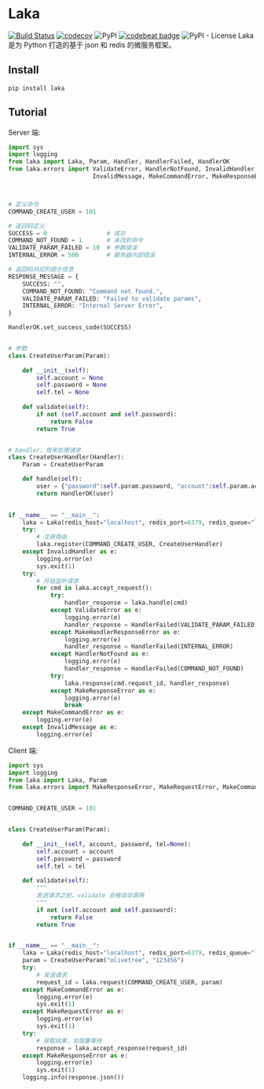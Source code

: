 # Laka
[![Build Status](https://travis-ci.org/olivetree123/Laka.svg?branch=master)](https://travis-ci.org/olivetree123/Laka)  [![codecov](https://codecov.io/gh/olivetree123/Laka/branch/master/graph/badge.svg)](https://codecov.io/gh/olivetree123/Laka)  ![PyPI](https://img.shields.io/pypi/v/laka?color=blue)  [![codebeat badge](https://codebeat.co/badges/6952feeb-ed2b-4646-818c-e294dad5fe79)](https://codebeat.co/projects/github-com-olivetree123-laka-master)  ![PyPI - License](https://img.shields.io/pypi/l/laka)
Laka 是为 Python 打造的基于 json 和 redis 的微服务框架。

## Install
``` shell
pip install laka
```

## Tutorial

Server 端:
``` python
import sys
import logging
from laka import Laka, Param, Handler, HandlerFailed, HandlerOK
from laka.errors import ValidateError, HandlerNotFound, InvalidHandler, \
                        InvalidMessage, MakeCommandError, MakeResponseError



# 定义命令
COMMAND_CREATE_USER = 101

# 返回码定义
SUCCESS = 0                 # 成功
COMMAND_NOT_FOUND = 1       # 未找到命令
VALIDATE_PARAM_FAILED = 10  # 参数错误
INTERNAL_ERROR = 500        # 服务器内部错误

# 返回码对应的提示信息
RESPONSE_MESSAGE = {
    SUCCESS: "",
    COMMAND_NOT_FOUND: "Command not found.",
    VALIDATE_PARAM_FAILED: "Failed to validate params",
    INTERNAL_ERROR: "Internal Server Error",
}

HandlerOK.set_success_code(SUCCESS)


# 参数
class CreateUserParam(Param):
    
    def __init__(self):
        self.account = None
        self.password = None
        self.tel = None
    
    def validate(self):
        if not (self.account and self.password):
            return False
        return True


# handler，用来处理请求
class CreateUserHandler(Handler):
    Param = CreateUserParam

    def handle(self):
        user = {"password":self.param.password, "account":self.param.account}
        return HandlerOK(user)
    

if __name__ == "__main__":
    laka = Laka(redis_host="localhost", redis_port=6379, redis_queue="laka_request", response_message=RESPONSE_MESSAGE)
    try:
        # 注册路由
        laka.register(COMMAND_CREATE_USER, CreateUserHandler)
    except InvalidHandler as e:
        logging.error(e)
        sys.exit(1)
    try:
        # 开始监听请求
        for cmd in laka.accept_request():
            try:
                handler_response = laka.handle(cmd)
            except ValidateError as e:
                logging.error(e)
                handler_response = HandlerFailed(VALIDATE_PARAM_FAILED)
            except MakeHandlerResponseError as e:
                logging.error(e)
                handler_response = HandlerFailed(INTERNAL_ERROR)
            except HandlerNotFound as e:
                logging.error(e)
                handler_response = HandlerFailed(COMMAND_NOT_FOUND)
            try:
                laka.response(cmd.request_id, handler_response)
            except MakeResponseError as e:
                logging.error(e)
                break
    except MakeCommandError as e:
        logging.error(e)
    except InvalidMessage as e:
        logging.error(e)
```


Client 端:
``` python
import sys
import logging
from laka import Laka, Param
from laka.errors import MakeResponseError, MakeRequestError, MakeCommandError


COMMAND_CREATE_USER = 101


class CreateUserParam(Param):
    
    def __init__(self, account, password, tel=None):
        self.account = account
        self.password = password
        self.tel = tel
    
    def validate(self):
        """
        发送请求之前，validate 会被自动调用
        """
        if not (self.account and self.password):
            return False
        return True


if __name__ == "__main__":
    laka = Laka(redis_host="localhost", redis_port=6379, redis_queue="laka_request")
    param = CreateUserParam("olivetree", "123456")
    try:
        # 发送请求
        request_id = laka.request(COMMAND_CREATE_USER, param)
    except MakeCommandError as e:
        logging.error(e)
        sys.exit(1)
    except MakeRequestError as e:
        logging.error(e)
        sys.exit(1)
    try:
        # 获取结果，会阻塞等待
        response = laka.accept_response(request_id)
    except MakeResponseError as e:
        logging.error(e)
        sys.exit(1)
    logging.info(response.json())
```
